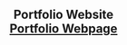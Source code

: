 <h2 align="center">
  Portfolio Website<br/>
  <a href="https://dxbvo.github.io/" target="_blank">Portfolio Webpage</a>
</h2>
